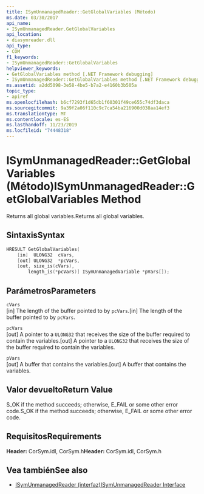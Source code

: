 ```yaml
---
title: ISymUnmanagedReader::GetGlobalVariables (Método)
ms.date: 03/30/2017
api_name:
- ISymUnmanagedReader.GetGlobalVariables
api_location:
- diasymreader.dll
api_type:
- COM
f1_keywords:
- ISymUnmanagedReader::GetGlobalVariables
helpviewer_keywords:
- GetGlobalVariables method [.NET Framework debugging]
- ISymUnmanagedReader::GetGlobalVariables method [.NET Framework debugging]
ms.assetid: a2dd5098-3e58-4be5-b7a2-e4160b3b505a
topic_type:
- apiref
ms.openlocfilehash: b6cf7293f1d65db1f60301f49ce655c74df3daca
ms.sourcegitcommit: 9a39f2a06f110c9c7ca54ba216900d038aa14ef3
ms.translationtype: MT
ms.contentlocale: es-ES
ms.lasthandoff: 11/23/2019
ms.locfileid: "74448318"
---
```

# <a name="isymunmanagedreadergetglobalvariables-method"></a><span data-ttu-id="c840c-102">ISymUnmanagedReader::GetGlobalVariables (Método)</span><span class="sxs-lookup"><span data-stu-id="c840c-102">ISymUnmanagedReader::GetGlobalVariables Method</span></span>
<span data-ttu-id="c840c-103">Returns all global variables.</span><span class="sxs-lookup"><span data-stu-id="c840c-103">Returns all global variables.</span></span>  
  
## <a name="syntax"></a><span data-ttu-id="c840c-104">Sintaxis</span><span class="sxs-lookup"><span data-stu-id="c840c-104">Syntax</span></span>  
  
```cpp  
HRESULT GetGlobalVariables(  
    [in]  ULONG32  cVars,  
    [out] ULONG32  *pcVars,  
    [out, size_is(cVars),  
        length_is(*pcVars)] ISymUnmanagedVariable *pVars[]);  
```  
  
## <a name="parameters"></a><span data-ttu-id="c840c-105">Parámetros</span><span class="sxs-lookup"><span data-stu-id="c840c-105">Parameters</span></span>  
 `cVars`  
 <span data-ttu-id="c840c-106">[in] The length of the buffer pointed to by `pcVars`.</span><span class="sxs-lookup"><span data-stu-id="c840c-106">[in] The length of the buffer pointed to by `pcVars`.</span></span>  
  
 `pcVars`  
 <span data-ttu-id="c840c-107">[out] A pointer to a `ULONG32` that receives the size of the buffer required to contain the variables.</span><span class="sxs-lookup"><span data-stu-id="c840c-107">[out] A pointer to a `ULONG32` that receives the size of the buffer required to contain the variables.</span></span>  
  
 `pVars`  
 <span data-ttu-id="c840c-108">[out] A buffer that contains the variables.</span><span class="sxs-lookup"><span data-stu-id="c840c-108">[out] A buffer that contains the variables.</span></span>  
  
## <a name="return-value"></a><span data-ttu-id="c840c-109">Valor devuelto</span><span class="sxs-lookup"><span data-stu-id="c840c-109">Return Value</span></span>  
 <span data-ttu-id="c840c-110">S_OK if the method succeeds; otherwise, E_FAIL or some other error code.</span><span class="sxs-lookup"><span data-stu-id="c840c-110">S_OK if the method succeeds; otherwise, E_FAIL or some other error code.</span></span>  
  
## <a name="requirements"></a><span data-ttu-id="c840c-111">Requisitos</span><span class="sxs-lookup"><span data-stu-id="c840c-111">Requirements</span></span>  
 <span data-ttu-id="c840c-112">**Header:** CorSym.idl, CorSym.h</span><span class="sxs-lookup"><span data-stu-id="c840c-112">**Header:** CorSym.idl, CorSym.h</span></span>  
  
## <a name="see-also"></a><span data-ttu-id="c840c-113">Vea también</span><span class="sxs-lookup"><span data-stu-id="c840c-113">See also</span></span>

- [<span data-ttu-id="c840c-114">ISymUnmanagedReader (interfaz)</span><span class="sxs-lookup"><span data-stu-id="c840c-114">ISymUnmanagedReader Interface</span></span>](../../../../docs/framework/unmanaged-api/diagnostics/isymunmanagedreader-interface.md)
